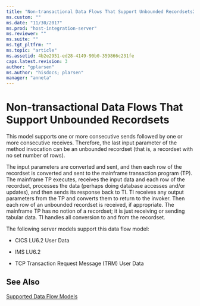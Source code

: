 ```yaml
---
title: "Non-transactional Data Flows That Support Unbounded Recordsets2 | Microsoft Docs"
ms.custom: ""
ms.date: "11/30/2017"
ms.prod: "host-integration-server"
ms.reviewer: ""
ms.suite: ""
ms.tgt_pltfrm: ""
ms.topic: "article"
ms.assetid: 4b2e2951-ed28-4149-90b0-359866c231fe
caps.latest.revision: 3
author: "gplarsen"
ms.author: "hisdocs; plarsen"
manager: "anneta"
---
```

# Non-transactional Data Flows That Support Unbounded Recordsets
This model supports one or more consecutive sends followed by one or more consecutive receives. Therefore, the last input parameter of the method invocation can be an unbounded recordset (that is, a recordset with no set number of rows).  
  
 The input parameters are converted and sent, and then each row of the recordset is converted and sent to the mainframe transaction program (TP). The mainframe TP executes, receives the input data and each row of the recordset, processes the data (perhaps doing database accesses and/or updates), and then sends its response back to TI. TI receives any output parameters from the TP and converts them to return to the invoker. Then each row of an unbounded recordset is received, if appropriate. The mainframe TP has no notion of a recordset; it is just receiving or sending tabular data. TI handles all conversion to and from the recordset.  
  
 The following server models support this data flow model:  
  
-   CICS LU6.2 User Data  
  
-   IMS LU6.2  
  
-   TCP Transaction Request Message (TRM) User Data  
  
## See Also  
 [Supported Data Flow Models](../core/supported-data-flow-models1.md)